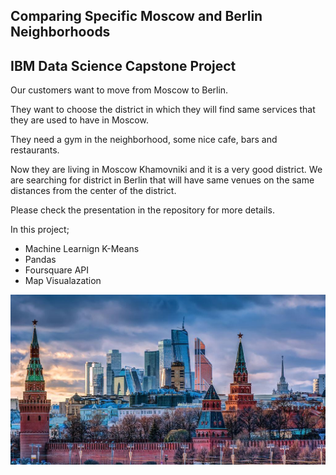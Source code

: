 ## Comparing Specific Moscow and Berlin Neighborhoods
## IBM Data Science Capstone Project
Our customers want to move from Moscow to Berlin.

They want to choose the district in which they will find same services that they are used to have in Moscow.

They need a gym in the neighborhood, some nice cafe, bars and restaurants.

Now they are living in Moscow Khamovniki and it is a very good district. We are searching for district in Berlin that will have same venues on the same distances from the center of the district.

Please check the presentation in the repository for more details.

In this project;
* Machine Learnign K-Means 
* Pandas 
* Foursquare API
* Map Visualazation 

![image](Photos/destinations-moscow-banner.jpg)
